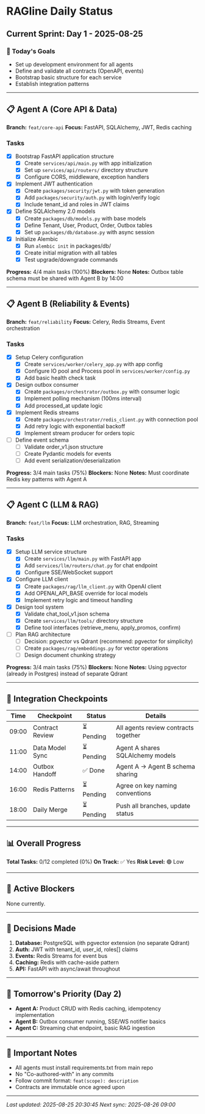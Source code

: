 # RAGline Daily Status

## Current Sprint: Day 1 - 2025-08-25

### 🎯 Today's Goals

- Set up development environment for all agents
- Define and validate all contracts (OpenAPI, events)
- Bootstrap basic structure for each service
- Establish integration patterns

---

## 📋 Agent A (Core API & Data)

**Branch:** `feat/core-api`
**Focus:** FastAPI, SQLAlchemy, JWT, Redis caching

### Tasks

- [x] Bootstrap FastAPI application structure
  - [x] Create `services/api/main.py` with app initialization
  - [x] Set up `services/api/routers/` directory structure
  - [x] Configure CORS, middleware, exception handlers
- [x] Implement JWT authentication
  - [x] Create `packages/security/jwt.py` with token generation
  - [x] Add `packages/security/auth.py` with login/verify logic
  - [x] Include tenant_id and roles in JWT claims
- [x] Define SQLAlchemy 2.0 models
  - [x] Create `packages/db/models.py` with base models
  - [x] Define Tenant, User, Product, Order, Outbox tables
  - [x] Set up `packages/db/database.py` with async session
- [x] Initialize Alembic
  - [x] Run `alembic init` in packages/db/
  - [x] Create initial migration with all tables
  - [x] Test upgrade/downgrade commands

**Progress:** 4/4 main tasks (100%)
**Blockers:** None
**Notes:** Outbox table schema must be shared with Agent B by 14:00

---

## 📋 Agent B (Reliability & Events)

**Branch:** `feat/reliability`
**Focus:** Celery, Redis Streams, Event orchestration

### Tasks

- [x] Setup Celery configuration
  - [x] Create `services/worker/celery_app.py` with app config
  - [x] Configure IO pool and Process pool in `services/worker/config.py`
  - [x] Add basic health check task
- [x] Design outbox consumer
  - [x] Create `packages/orchestrator/outbox.py` with consumer logic
  - [x] Implement polling mechanism (100ms interval)
  - [x] Add processed_at update logic
- [x] Implement Redis streams
  - [x] Create `packages/orchestrator/redis_client.py` with connection pool
  - [x] Add retry logic with exponential backoff
  - [x] Implement stream producer for orders topic
- [ ] Define event schema
  - [ ] Validate order_v1.json structure
  - [ ] Create Pydantic models for events
  - [ ] Add event serialization/deserialization

**Progress:** 3/4 main tasks (75%)
**Blockers:** None
**Notes:** Must coordinate Redis key patterns with Agent A

---

## 📋 Agent C (LLM & RAG)

**Branch:** `feat/llm`
**Focus:** LLM orchestration, RAG, Streaming

### Tasks

- [x] Setup LLM service structure
  - [x] Create `services/llm/main.py` with FastAPI app
  - [x] Add `services/llm/routers/chat.py` for chat endpoint
  - [x] Configure SSE/WebSocket support
- [x] Configure LLM client
  - [x] Create `packages/rag/llm_client.py` with OpenAI client
  - [x] Add OPENAI_API_BASE override for local models
  - [x] Implement retry logic and timeout handling
- [x] Design tool system
  - [x] Validate chat_tool_v1.json schema
  - [x] Create `services/llm/tools/` directory structure
  - [x] Define tool interfaces (retrieve_menu, apply_promos, confirm)
- [ ] Plan RAG architecture
  - [ ] Decision: pgvector vs Qdrant (recommend: pgvector for simplicity)
  - [ ] Create `packages/rag/embeddings.py` for vector operations
  - [ ] Design document chunking strategy

**Progress:** 3/4 main tasks (75%)
**Blockers:** None
**Notes:** Using pgvector (already in Postgres) instead of separate Qdrant

---

## 🔄 Integration Checkpoints

| Time  | Checkpoint      | Status     | Details                              |
| ----- | --------------- | ---------- | ------------------------------------ |
| 09:00 | Contract Review | ⏳ Pending | All agents review contracts together |
| 11:00 | Data Model Sync | ⏳ Pending | Agent A shares SQLAlchemy models     |
| 14:00 | Outbox Handoff  | ✅ Done    | Agent A → Agent B schema sharing     |
| 16:00 | Redis Patterns  | ⏳ Pending | Agree on key naming conventions      |
| 18:00 | Daily Merge     | ⏳ Pending | Push all branches, update status     |

---

## 📊 Overall Progress

**Total Tasks:** 0/12 completed (0%)
**On Track:** ✅ Yes
**Risk Level:** 🟢 Low

---

## 🚧 Active Blockers

None currently.

---

## 📝 Decisions Made

1. **Database:** PostgreSQL with pgvector extension (no separate Qdrant)
2. **Auth:** JWT with tenant_id, user_id, roles[] claims
3. **Events:** Redis Streams for event bus
4. **Caching:** Redis with cache-aside pattern
5. **API:** FastAPI with async/await throughout

---

## 🔮 Tomorrow's Priority (Day 2)

- **Agent A:** Product CRUD with Redis caching, idempotency implementation
- **Agent B:** Outbox consumer running, SSE/WS notifier basics
- **Agent C:** Streaming chat endpoint, basic RAG ingestion

---

## 📌 Important Notes

- All agents must install requirements.txt from main repo
- No "Co-authored-with" in any commits
- Follow commit format: `feat(scope): description`
- Contracts are immutable once agreed upon

---

_Last updated: 2025-08-25 20:30:45_
_Next sync: 2025-08-26 09:00_
